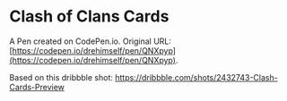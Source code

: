 # Clash of Clans Cards

A Pen created on CodePen.io. Original URL: [https://codepen.io/drehimself/pen/QNXpyp](https://codepen.io/drehimself/pen/QNXpyp).

Based on this dribbble shot: https://dribbble.com/shots/2432743-Clash-Cards-Preview
